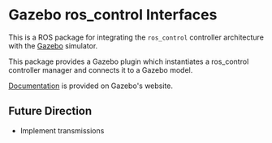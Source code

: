 # Gazebo ros_control Interfaces

This is a ROS package for integrating the `ros_control` controller architecture with the [Gazebo](http://gazebosim.org/) simulator.

This package provides a Gazebo plugin which instantiates a ros_control controller manager and connects it to a Gazebo model.

[Documentation](http://gazebosim.org/wiki/Tutorials/1.9/ROS_Control_with_Gazebo) is provided on Gazebo's website.

## Future Direction

- Implement transmissions
